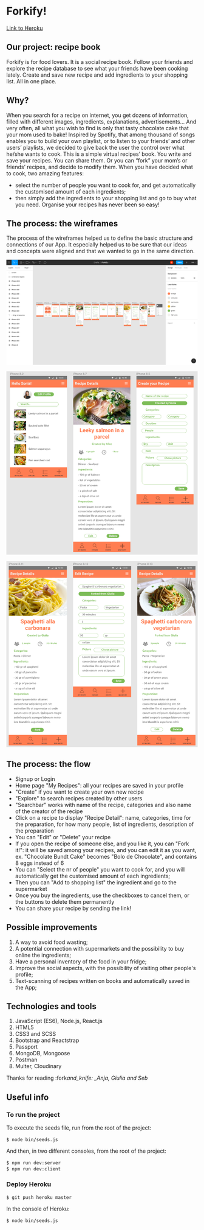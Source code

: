 <!-- ![logo_feed_your_plant](https://i.postimg.cc/MTnPBYQN/plantreminder.png) -->

# Forkify!

[Link to Heroku](https://forkify144.herokuapp.com/)

## Our project: recipe book

Forkify is for food lovers.
It is a social recipe book.
Follow your friends and explore the recipe database to see what your friends have been cooking lately.
Create and save new recipe and add ingredients to your shopping list.
All in one place.

## Why?

When you search for a recipe on internet, you get dozens of information, filled with different images, ingredients, explanations, advertisements...
And very often, all what you wish to find is only that tasty chocolate cake that your mom used to bake!
Inspired by Spotify, that among thousand of songs enables you to build your own playlist, or to listen to your friends’ and other users’ playlists, we decided to give back the user the control over what he/she wants to cook.
This is a simple virtual recipes’ book. You write and save your recipes. You can share them. Or you can “fork” your mom’s or friends’ recipes, and decide to modify them.
When you have decided what to cook, two amazing features:

- select the number of people you want to cook for, and get automatically the customised amount of each ingredients;
- then simply add the ingredients to your shopping list and go to buy what you need.
  Organise your recipes has never been so easy!

## The process: the wireframes

The process of the wireframes helped us to define the basic structure and connections of our App.
It especially helped us to be sure that our ideas and concepts were aligned and that we wanted to go in the same direction.

![](client/public/images/wireframes_1.png)

![](client/public/images/wireframes_2.png)

![](client/public/images/wireframes_3.png)

## The process: the flow

- Signup or Login
- Home page "My Recipes": all your recipes are saved in your profile
- "Create" if you want to create your own new recipe
- "Explore" to search recipes created by other users
- "Searchbar" works with name of the recipe, categories and also name of the creator of the recipe
- Click on a recipe to display "Recipe Detail": name, categories, time for the preparation, for how many people, list of ingredients, description of the preparation
- You can "Edit" or "Delete" your recipe
- If you open the recipe of someone else, and you like it, you can "Fork it!": it will be saved among your recipes, and you can edit it as you want, ex. "Chocolate Bundt Cake" becomes "Bolo de Chocolate", and contains 8 eggs instead of 6
- You can "Select the nr of people" you want to cook for, and you will automatically get the customised amount of each ingredients;
- Then you can "Add to shopping list" the ingredient and go to the supermarket
- Once you buy the ingredients, use the checkboxes to cancel them, or the buttons to delete them permanently
- You can share your recipe by sending the link!

## Possible improvements

1. A way to avoid food wasting;
2. A potential connection with supermarkets and the possibility to buy online the ingredients;
3. Have a personal inventory of the food in your fridge;
4. Improve the social aspects, with the possibility of visiting other people's profile;
5. Text-scanning of recipes written on books and automatically saved in the App;

## Technologies and tools

1. JavaScript (ES6), Node.js, React.js
2. HTML5
3. CSS3 and SCSS
4. Bootstrap and Reactstrap
5. Passport
6. MongoDB, Mongoose
7. Postman
8. Multer, Cloudinary

Thanks for reading
:fork*and_knife:
\_Anja, Giulia and Seb*

## Useful info

### To run the project

To execute the seeds file, run from the root of the project:

```
$ node bin/seeds.js
```

And then, in two different consoles, from the root of the project:

```
$ npm run dev:server
$ npm run dev:client
```

### Deploy Heroku

```
$ git push heroku master
```

In the console of Heroku:

```
$ node bin/seeds.js
```
